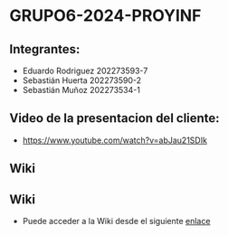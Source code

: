# GRUPO6-2024-PROYINF
## Integrantes: 
- Eduardo Rodriguez 202273593-7
- Sebastián Huerta 202273590-2
- Sebastián Muñoz 202273534-1<br/>
## Video de la presentacion del cliente: 
- https://www.youtube.com/watch?v=abJau21SDIk
## Wiki
## Wiki
- Puede acceder a la Wiki desde el siguiente [enlace][link]

[link]: https://github.com/asecino32/GRUPO6-2024-PROYINF/wiki
